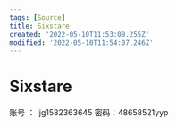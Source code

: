 ```yaml
---
tags: [Source]
title: Sixstare
created: '2022-05-10T11:53:09.255Z'
modified: '2022-05-10T11:54:07.246Z'
---
```


# Sixstare

账号 ： ljg1582363645
密码：48658521yyp
